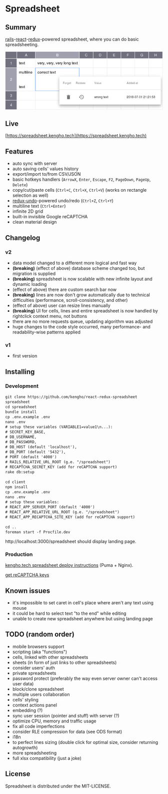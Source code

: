 # Spreadsheet

## Summary

[rails](http://rubyonrails.org/)-[react](https://facebook.github.io/react/)-[redux](http://redux.js.org/docs/introduction/)-powered spreadsheet, where you can do basic spreadsheeting.

![main view](/doc/img/main.png?raw=true?v=v2)

## Live

[https://spreadsheet.kengho.tech](https://spreadsheet.kengho.tech)

## Features

* auto sync with server
* auto saving cells' values history
* export/import to/from CSV/JSON
* basic hotkeys handlers (`ArrowX`, `Enter`, `Escape`, `F2`, `PageDown`, `PageUp`, `Delete`)
* copy/cut/paste cells (`Ctrl+C`, `Ctrl+X`, `Ctrl+V`) (works on rectangle selection as well)
* [redux-undo](https://github.com/omnidan/redux-undo)-powered undo/redo (`Ctrl+Z`, `Ctrl+Y`)
* multiline text (`Ctrl+Enter`)
* infinite 2D grid
* built-in invisible Google reCAPTCHA
* clean material design

## Changelog

### v2

* data model changed to a different more logical and fast way
* **(breaking)** (effect of above) database scheme changed too, but migration is supplied
* **(breaking)** spreadsheet is now scalable with new infinite layout and dynamic loading
* (effect of above) there are custom search bar now
* **(breaking)** lines are now don't grow automatically due to technical difficulties (performance, scroll-consistency, and other)
* (effect of above) user can resize lines manually
* **(breaking)** UI for cells, lines and entire spreadsheet is now handled by rightclick context menu, not buttons
* there are no more requests queue, updating algorithm was adjusted
* huge changes to the code style occurred, many performance- and readability-wise patterns applied

### v1

* first version

## Installing

### Development

```
git clone https://github.com/kengho/react-redux-spreadsheet spreadsheet
cd spreadsheet
bundle install
cp .env.example .env
nano .env
# setup these variables (VARIABLE1=value1\n...):
# SECRET_KEY_BASE,
# DB_USERNAME,
# DB_PASSWORD,
# DB_HOST (default 'localhost'),
# DB_PORT (default '5432'),
# PORT (default '4000')
# RAILS_RELATIVE_URL_ROOT (g.e. "/spreadsheet")
# RECAPTCHA_SECRET_KEY (add for reCAPTCHA support)
rake db:setup

cd client
npm insall
cp .env.example .env
nano .env
# setup these variables:
# REACT_APP_SERVER_PORT (default '4000')
# REACT_APP_RELATIVE_URL_ROOT (g.e. "/spreadsheet")
# REACT_APP_RECAPTCHA_SITE_KEY (add for reCAPTCHA support)

cd ..
foreman start -f Procfile.dev
```

http://localhost:3000/spreadsheet should display landing page.

### Production

[kengho.tech spreadsheet deploy instructions](https://gist.github.com/kengho/33a3e3da78006be1c9176af419f77063) (Puma + Nginx).

[get reCAPTCHA keys](https://www.google.com/recaptcha/admin)

## Known issues

* it's impossible to set caret in cell's place where aren't any text using mouse
* it could be hard to select text "to the end" while editing
* unable to create new spreadsheet anywhere but using landing page

## TODO (random order)

* mobile browsers support
* scripting (aka "functions")
* cells, linked with other spreadsheets
* sheets (in form of just links to other spreadsheets)
* consider users' auth
* private spreadsheets
* password protect (preferably the way even server owner can't access user data)
* block/clone spreadsheet
* multiple users collaboration
* cells' styling
* context actions panel
* embedding (?)
* sync user session (pointer and stuff) with server (?)
* optimize CPU, memory and traffic usage
* fix all code imperfections
* consider RLE compression for data (see ODS format)
* i18n
* to perfect lines sizing (double click for optimal size, consider returning autogrowth)
* more spreadsheeting
* full xlsx compatibility (just a joke)

## License

Spreadsheet is distributed under the MIT-LICENSE.
